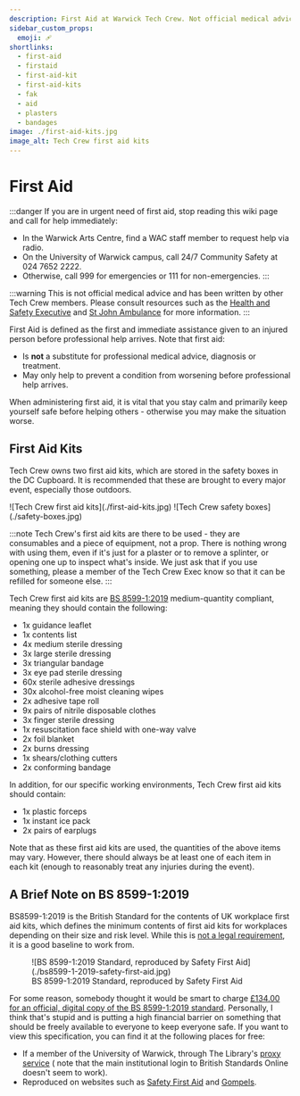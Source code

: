 ```yaml
---
description: First Aid at Warwick Tech Crew. Not official medical advice.
sidebar_custom_props:
  emoji: 🩹
shortlinks:
  - first-aid
  - firstaid
  - first-aid-kit
  - first-aid-kits
  - fak
  - aid
  - plasters
  - bandages
image: ./first-aid-kits.jpg
image_alt: Tech Crew first aid kits
---
```


# First Aid

:::danger
If you are in urgent need of first aid, stop reading this wiki page and call for help immediately:

* In the Warwick Arts Centre, find a WAC staff member to request help via radio.
* On the University of Warwick campus, call 24/7 Community Safety at 024 7652 2222.
* Otherwise, call 999 for emergencies or 111 for non-emergencies.
  :::

:::warning
This is not official medical advice and has been written by other Tech Crew members. Please consult resources such as
the [Health and Safety Executive](https://www.hse.gov.uk/simple-health-safety/firstaid/index.htm) and
[St John Ambulance](https://www.sja.org.uk/get-advice/) for more information.
:::

First Aid is defined as the first and immediate assistance given to an injured person before professional help arrives.
Note that first aid:

* Is **not** a substitute for professional medical advice, diagnosis or treatment.
* May only help to prevent a condition from worsening before professional help arrives.

When administering first aid, it is vital that you stay calm and primarily keep yourself safe before helping others -
otherwise you may make the situation worse.

## First Aid Kits

Tech Crew owns two first aid kits, which are stored in the safety boxes in the DC Cupboard. It is recommended that these
are brought to every major event, especially those outdoors.

<div class="img-small img-gallery">
![Tech Crew first aid kits](./first-aid-kits.jpg)
![Tech Crew safety boxes](./safety-boxes.jpg)
</div>

:::note
Tech Crew's first aid kits are there to be used - they are consumables and a piece of equipment, not a prop. There is
nothing wrong with using them, even if it's just for a plaster or to remove a splinter, or opening one up to inspect
what's inside. We just ask that if you use something, please a member of the Tech Crew Exec know so that it can be
refilled for someone else.
:::

Tech Crew first aid kits are [BS 8599-1:2019](https://www.safetyfirstaid.co.uk/british-standard-first-aid-kit-contents/)
medium-quantity compliant, meaning they should contain the following:

* 1x guidance leaflet
* 1x contents list
* 4x medium sterile dressing
* 3x large sterile dressing
* 3x triangular bandage
* 3x eye pad sterile dressing
* 60x sterile adhesive dressings
* 30x alcohol-free moist cleaning wipes
* 2x adhesive tape roll
* 9x pairs of nitrile disposable clothes
* 3x finger sterile dressing
* 1x resuscitation face shield with one-way valve
* 2x foil blanket
* 2x burns dressing
* 1x shears/clothing cutters
* 2x conforming bandage

In addition, for our specific working environments, Tech Crew first aid kits should contain:

* 1x plastic forceps
* 1x instant ice pack
* 2x pairs of earplugs

Note that as these first aid kits are used, the quantities of the above items may vary. However, there should always be
at least one of each item in each kit (enough to reasonably treat any injuries during the event).

## A Brief Note on BS 8599-1:2019

BS8599-1:2019 is the British Standard for the contents of UK workplace first aid kits, which defines the minimum
contents of first aid kits for workplaces depending on their size and risk level. While this
is [not a legal requirement](https://www.hse.gov.uk/simple-health-safety/firstaid/what-to-put-in-your-first-aid-kit.htm),
it is a good baseline to work from.

<figure>
![BS 8599-1:2019 Standard, reproduced by Safety First Aid](./bs8599-1-2019-safety-first-aid.jpg)
<figcaption>BS 8599-1:2019 Standard, reproduced by Safety First Aid</figcaption>
</figure>


For some reason, somebody thought it would be smart to
charge [£134.00 for an official, digital copy of the BS 8599-1:2019 standard](https://knowledge.bsigroup.com/products/workplace-first-aid-kits-specification-for-the-contents-of-workplace-first-aid-kits-1?version=standard&tab=overview).
Personally, I think that's stupid and is putting
a high financial barrier on something that should be freely available to everyone to keep everyone safe. If you want to
view this specification, you can find it at the following places for free:

* If a member of the University of Warwick, through The
  Library's [proxy service](https://warwick.ac.uk/services/library/find-resources/e-access/british-standards-online) (
  note that the main institutional login to British Standards Online doesn't seem to work).
* Reproduced on websites such
  as [Safety First Aid](https://www.safetyfirstaid.co.uk/british-standard-first-aid-kit-contents/)
  and [Gompels](https://www.gompels.co.uk/what-is-bs-8599-1.html).